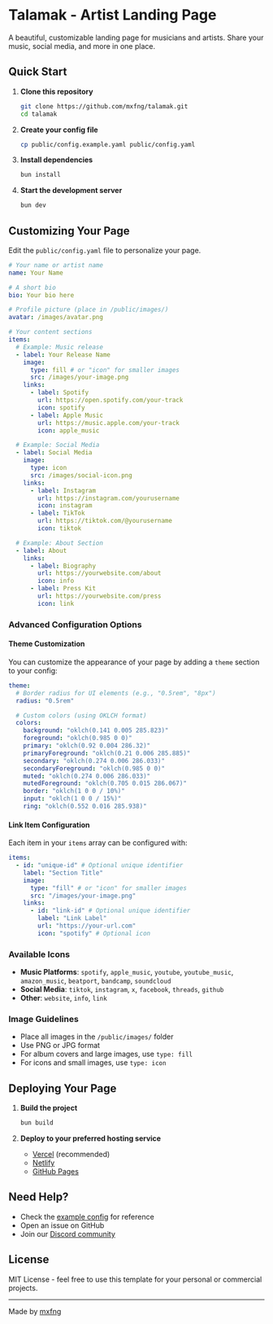 # Talamak - Artist Landing Page

A beautiful, customizable landing page for musicians and artists. Share your music, social media, and more in one place.

## Quick Start

1. **Clone this repository**

   ```bash
   git clone https://github.com/mxfng/talamak.git
   cd talamak
   ```

2. **Create your config file**

   ```bash
   cp public/config.example.yaml public/config.yaml
   ```

3. **Install dependencies**

   ```bash
   bun install
   ```

4. **Start the development server**
   ```bash
   bun dev
   ```

## Customizing Your Page

Edit the `public/config.yaml` file to personalize your page.

```yaml
# Your name or artist name
name: Your Name

# A short bio
bio: Your bio here

# Profile picture (place in /public/images/)
avatar: /images/avatar.png

# Your content sections
items:
  # Example: Music release
  - label: Your Release Name
    image:
      type: fill # or "icon" for smaller images
      src: /images/your-image.png
    links:
      - label: Spotify
        url: https://open.spotify.com/your-track
        icon: spotify
      - label: Apple Music
        url: https://music.apple.com/your-track
        icon: apple_music

  # Example: Social Media
  - label: Social Media
    image:
      type: icon
      src: /images/social-icon.png
    links:
      - label: Instagram
        url: https://instagram.com/yourusername
        icon: instagram
      - label: TikTok
        url: https://tiktok.com/@yourusername
        icon: tiktok

  # Example: About Section
  - label: About
    links:
      - label: Biography
        url: https://yourwebsite.com/about
        icon: info
      - label: Press Kit
        url: https://yourwebsite.com/press
        icon: link
```

### Advanced Configuration Options

#### Theme Customization

You can customize the appearance of your page by adding a `theme` section to your config:

```yaml
theme:
  # Border radius for UI elements (e.g., "0.5rem", "8px")
  radius: "0.5rem"

  # Custom colors (using OKLCH format)
  colors:
    background: "oklch(0.141 0.005 285.823)"
    foreground: "oklch(0.985 0 0)"
    primary: "oklch(0.92 0.004 286.32)"
    primaryForeground: "oklch(0.21 0.006 285.885)"
    secondary: "oklch(0.274 0.006 286.033)"
    secondaryForeground: "oklch(0.985 0 0)"
    muted: "oklch(0.274 0.006 286.033)"
    mutedForeground: "oklch(0.705 0.015 286.067)"
    border: "oklch(1 0 0 / 10%)"
    input: "oklch(1 0 0 / 15%)"
    ring: "oklch(0.552 0.016 285.938)"
```

#### Link Item Configuration

Each item in your `items` array can be configured with:

```yaml
items:
  - id: "unique-id" # Optional unique identifier
    label: "Section Title"
    image:
      type: "fill" # or "icon" for smaller images
      src: "/images/your-image.png"
    links:
      - id: "link-id" # Optional unique identifier
        label: "Link Label"
        url: "https://your-url.com"
        icon: "spotify" # Optional icon
```

### Available Icons

- **Music Platforms**: `spotify`, `apple_music`, `youtube`, `youtube_music`, `amazon_music`, `beatport`, `bandcamp`, `soundcloud`
- **Social Media**: `tiktok`, `instagram`, `x`, `facebook`, `threads`, `github`
- **Other**: `website`, `info`, `link`

### Image Guidelines

- Place all images in the `/public/images/` folder
- Use PNG or JPG format
- For album covers and large images, use `type: fill`
- For icons and small images, use `type: icon`

## Deploying Your Page

1. **Build the project**

   ```bash
   bun build
   ```

2. **Deploy to your preferred hosting service**
   - [Vercel](https://vercel.com) (recommended)
   - [Netlify](https://netlify.com)
   - [GitHub Pages](https://pages.github.com)

## Need Help?

- Check the [example config](public/config.yaml) for reference
- Open an issue on GitHub
- Join our [Discord community](https://discord.gg/talamak)

## License

MIT License - feel free to use this template for your personal or commercial projects.

---

Made by [mxfng](https://github.com/mxfng)

